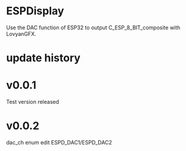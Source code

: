 # ESPDisplay
Use the DAC function of ESP32 to output C_ESP_8_BIT_composite with LovyanGFX.
# update history
# v0.0.1
Test version released
# v0.0.2
dac_ch enum edit ESPD_DAC1/ESPD_DAC2

